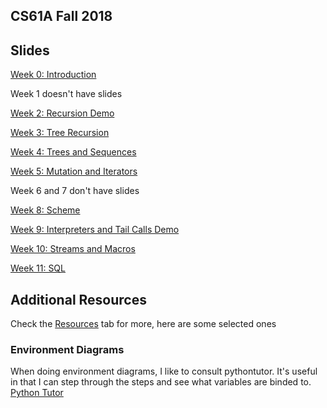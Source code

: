 ## CS61A Fall 2018
## Slides
[Week 0: Introduction](https://docs.google.com/presentation/d/1x0Yx67G153flQYC64lQ0yAAt0RcZFPpvEejq1TU9PAI/edit?usp=sharing)   

Week 1 doesn't have slides  

[Week 2: Recursion Demo](https://docs.google.com/presentation/d/149GyxSvlymWhEhgcsfPsxGh9BFuwx_dmqPfu7PHZHvw/edit?usp=sharing)  

[Week 3: Tree Recursion](https://docs.google.com/presentation/d/1-AngmTNIHihXn7LoecToU3JYuRr6WqmXrQJBd31TRMY/edit?usp=sharing)

[Week 4: Trees and Sequences](https://docs.google.com/presentation/d/1UO0wV3gBxP9JO8eUvp-6Qj1HXH4Dzkw5l5LD8fH5jek/edit?usp=sharing)    

[Week 5: Mutation and Iterators](https://docs.google.com/presentation/d/1b3CdW96NxF7qxC7hHPoWmFICKFhqUvy6arA-HRiCZ-I/edit?usp=sharing)

Week 6 and 7 don't have slides

[Week 8: Scheme](https://docs.google.com/presentation/d/151_1XWbsgFnZYgepJXbkqGwueDYoD6vGaRzCjrD-fEU/edit?usp=sharing)

[Week 9: Interpreters and Tail Calls Demo](https://docs.google.com/presentation/d/1n4MnOtDQ0CCWQAb6NTt96J0C-xBTv-ufmPqhPmfkRww/edit?usp=sharing) 

[Week 10: Streams and Macros](https://docs.google.com/presentation/d/1LuBwxoig7jQ9p6vNfr2RewmzFZKBzgPJzSYQft6NUfE/edit?usp=sharing)

[Week 11: SQL](https://docs.google.com/presentation/d/1RHkyfQ044AHpCf1aDZEAwmDxkR5cR77QVTWKFChH7W4/edit?usp=sharing) 


## Additional Resources
Check the [Resources](https://cs61a.org/resources.html) tab for more, here are some selected ones  
### Environment Diagrams
When doing environment diagrams, I like to consult pythontutor. It's useful in that I can step through the steps and see what variables are binded to.
[Python Tutor](http://pythontutor.com/visualize.html#mode=edit)  
